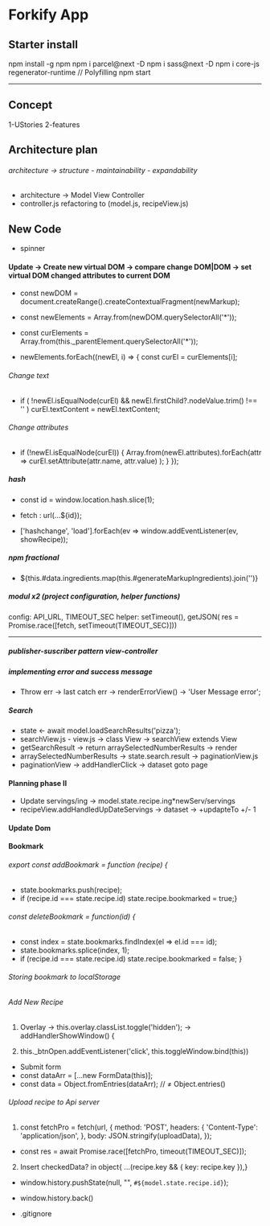 # Forkify App

## Starter install

npm install -g npm
npm i parcel@next -D
npm i sass@next -D
npm i core-js regenerator-runtime // Polyfilling
npm start

---

## Concept

1-UStories
2-features

## Architecture plan

###### architecture -> structure - maintainability - expandability

- architecture -> Model View Controller
- controller.js refactoring to (model.js, recipeView.js)

## New Code

- spinner

#### Update -> Create new virtual DOM -> compare change DOM|DOM -> set virtual DOM changed attributes to current DOM

- const newDOM = document.createRange().createContextualFragment(newMarkup);
- const newElements = Array.from(newDOM.querySelectorAll('\*'));
- const curElements = Array.from(this.\_parentElement.querySelectorAll('\*'));

- newElements.forEach((newEl, i) => {
  const curEl = curElements[i];

###### Change text

- if (
  !newEl.isEqualNode(curEl) &&
  newEl.firstChild?.nodeValue.trim() !== ''
  )
  curEl.textContent = newEl.textContent;

###### Change attributes

- if (!newEl.isEqualNode(curEl)) {
  Array.from(newEl.attributes).forEach(attr =>
  curEl.setAttribute(attr.name, attr.value)
  );
  }
  });

##### hash

- const id = window.location.hash.slice(1);
- fetch : url(...${id});

- ['hashchange', 'load'].forEach(ev => window.addEventListener(ev, showRecipe));

##### npm fractional

- ${this.#data.ingredients.map(this.#generateMarkupIngredients).join('')}

##### modul x2 (project configuration, helper functions)

config: API_URL, TIMEOUT_SEC
helper: setTimeout(), getJSON( res = Promise.race([fetch, setTimeout(TIMEOUT_SEC)]))

---

##### publisher-suscriber pattern view-controller

##### implementing error and success message

- Throw err -> last catch err -> renderErrorView() -> 'User Message error';

##### Search

- state <- await model.loadSearchResults('pizza');
- searchView.js - view.js -> class View -> searchView extends View
- getSearchResult -> return arraySelectedNumberResults -> render
- arraySelectedNumberResults -> state.search.result -> paginationView.js
- paginationView -> addHandlerClick -> dataset goto page

#### Planning phase II

- Update servings/ing -> model.state.recipe.ing\*newServ/servings
- recipeView.addHandledUpDateServings -> dataset -> +updapteTo +/- 1

#### Update Dom

#### Bookmark

###### export const addBookmark = function (recipe) {

- state.bookmarks.push(recipe);
- if (recipe.id === state.recipe.id) state.recipe.bookmarked = true;}

###### const deleteBookmark = function(id) {

- const index = state.bookmarks.findIndex(el => el.id === id);
- state.bookmarks.splice(index, 1);
- if (recipe.id === state.recipe.id) state.recipe.bookmarked = false;
  }

###### Storing bookmark to localStorage

###### Add New Recipe

1. Overlay -> this.overlay.classList.toggle('hidden'); -> addHandlerShowWindow() {

2. this.\_btnOpen.addEventListener('click', this.toggleWindow.bind(this))

- Submit form
- const dataArr = [...new FormData(this)];
- const data = Object.fromEntries(dataArr); // ≠ Object.entries()

###### Upload recipe to Api server

1. const fetchPro = fetch(url, {
   method: 'POST',
   headers: {
   'Content-Type': 'application/json',
   },
   body: JSON.stringify(uploadData),
   });

- const res = await Promise.race([fetchPro, timeout(TIMEOUT_SEC)]);

2. Insert checkedData? in object{ ...(recipe.key && { key: recipe.key }),}

- window.history.pushState(null, "", `#${model.state.recipe.id}`);
- window.history.back()

- .gitignore
